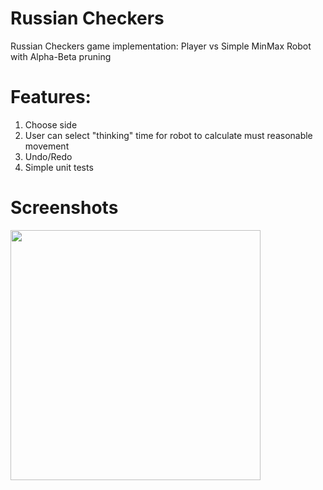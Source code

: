 # Russian Checkers
Russian Checkers game implementation: Player vs Simple MinMax Robot with Alpha-Beta pruning 

# Features:
1. Choose side
2. User can select "thinking" time for robot to calculate must reasonable movement
3. Undo/Redo
4. Simple unit tests



# Screenshots

<img src="https://user-images.githubusercontent.com/3446779/68571142-5e6a5b00-0473-11ea-9b8f-2d8eb52a1565.png" height="400"></img>
